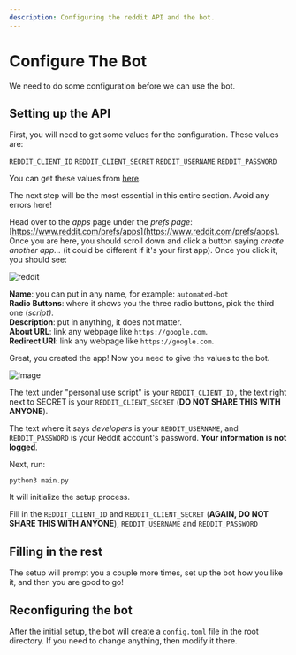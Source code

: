 ```yaml
---
description: Configuring the reddit API and the bot.
---
```


# Configure The Bot

We need to do some configuration before we can use the bot.

## Setting up the API

First, you will need to get some values for the configuration. These values are:

`REDDIT_CLIENT_ID` `REDDIT_CLIENT_SECRET` `REDDIT_USERNAME` `REDDIT_PASSWORD`

You can get these values from [here](https://www.reddit.com/prefs/apps).

The next step will be the most essential in this entire section. Avoid any errors here!

Head over to the _apps_ page under the _prefs page_: [https://www.reddit.com/prefs/apps](https://www.reddit.com/prefs/apps). Once you are here, you should scroll down and click a button saying _create another app..._ (it could be different if it's your first app). Once you click it, you should see:

![reddit](<.gitbook/assets/image (6) (1).png>)

**Name**: you can put in any name, for example: `automated-bot`\
**Radio Buttons**: where it shows you the three radio buttons, pick the third one (_script)_.\
**Description**: put in anything, it does not matter.\
**About URL**: link any webpage like `https://google.com`.\
**Redirect URI**: link any webpage like `https://google.com`.

Great, you created the app! Now you need to give the values to the bot.

![Image](https://user-images.githubusercontent.com/66544866/173240642-af00257e-4414-4a57-a3be-24443ee7c29f.png)

The text under "personal use script" is your `REDDIT_CLIENT_ID,` the text right next to SECRET is your `REDDIT_CLIENT_SECRET` (**DO NOT SHARE THIS WITH ANYONE**).

The text where it says _developers_ is your `REDDIT_USERNAME`, and `REDDIT_PASSWORD` is your Reddit account's password. **Your information is not logged**.

Next, run:

```shell
python3 main.py
```

It will initialize the setup process.

Fill in the `REDDIT_CLIENT_ID` and `REDDIT_CLIENT_SECRET` (**AGAIN, DO NOT SHARE THIS WITH ANYONE**), `REDDIT_USERNAME` and `REDDIT_PASSWORD`

## Filling in the rest

The setup will prompt you a couple more times, set up the bot how you like it, and then you are good to go!

## Reconfiguring the bot

After the initial setup, the bot will create a `config.toml` file in the root directory. If you need to change anything, then modify it there.
